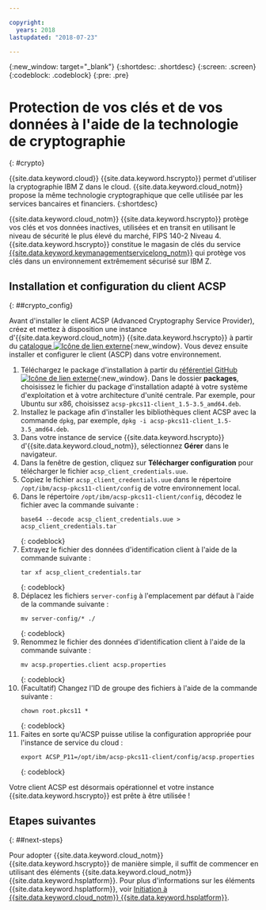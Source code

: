 ```yaml
---

copyright:
  years: 2018
lastupdated: "2018-07-23"

---
```

{:new_window: target="_blank"}
{:shortdesc: .shortdesc}
{:screen: .screen}
{:codeblock: .codeblock}
{:pre: .pre}

# Protection de vos clés et de vos données à l'aide de la technologie de cryptographie
{: #crypto}

{{site.data.keyword.cloud}} {{site.data.keyword.hscrypto}} permet d'utiliser la cryptographie IBM Z dans le cloud. {{site.data.keyword.cloud_notm}} propose la même technologie cryptographique que celle utilisée par les services bancaires et financiers.
{:shortdesc}

{{site.data.keyword.cloud_notm}} {{site.data.keyword.hscrypto}} protège vos clés et vos données inactives, utilisées et en transit en utilisant le niveau de sécurité le plus élevé du marché, FIPS 140-2 Niveau 4. {{site.data.keyword.hscrypto}} constitue le magasin de clés du service [{{site.data.keyword.keymanagementservicelong_notm}}](/docs/services/hs-crypto/index.html) qui protège vos clés dans un environnement extrêmement sécurisé sur IBM Z.

## Installation et configuration du client ACSP
{: ##crypto_config}

Avant d'installer le client ACSP (Advanced Cryptography Service Provider), créez et mettez à disposition une instance d'{{site.data.keyword.cloud_notm}} {{site.data.keyword.hscrypto}} à partir du [catalogue ![Icône de lien externe](../../icons/launch-glyph.svg "Icône de lien externe")](https://{DomainName}/catalog/services/hyper-protect-crypto-services){:new_window}. Vous devez ensuite installer et configurer le client (ASCP) dans votre environnement.

1. Téléchargez le package d'installation à partir du [référentiel GitHub ![Icône de lien externe](../../icons/launch-glyph.svg "Icône de lien externe")](https://github.com/ibm-developer/ibm-cloud-hyperprotectcrypto){:new_window}. Dans le dossier **packages**, choisissez le fichier du package d'installation adapté à votre système d'exploitation et à votre architecture d'unité centrale. Par exemple, pour Ubuntu sur x86, choisissez `acsp-pkcs11-client_1.5-3.5_amd64.deb`.
2. Installez le package afin d'installer les bibliothèques client ACSP avec la commande `dpkg`, par exemple, `dpkg -i acsp-pkcs11-client_1.5-3.5_amd64.deb`.
3. Dans votre instance de service {{site.data.keyword.hscrypto}} d'{{site.data.keyword.cloud_notm}}, sélectionnez **Gérer** dans le navigateur.
4. Dans la fenêtre de gestion, cliquez sur **Télécharger configuration** pour télécharger le fichier `acsp_client_credentials.uue`.
5. Copiez le fichier `acsp_client_credentials.uue` dans le répertoire `/opt/ibm/acsp-pkcs11-client/config` de votre environnement local.
6. Dans le répertoire `/opt/ibm/acsp-pkcs11-client/config`, décodez le fichier avec la commande suivante :
   ```
   base64 --decode acsp_client_credentials.uue > acsp_client_credentials.tar
   ```
   {: codeblock}
7. Extrayez le fichier des données d'identification client à l'aide de la commande suivante :
   ```
   tar xf acsp_client_credentials.tar
   ```
   {: codeblock}
8. Déplacez les fichiers `server-config` à l'emplacement par défaut à l'aide de la commande suivante :
   ```
   mv server-config/* ./
   ```
   {: codeblock}
9. Renommez le fichier des données d'identification client à l'aide de la commande suivante :
   ```
   mv acsp.properties.client acsp.properties
   ```
   {: codeblock}
10. (Facultatif) Changez l'ID de groupe des fichiers à l'aide de la commande suivante :
    ```
    chown root.pkcs11 *
    ```
    {: codeblock}
11. Faites en sorte qu'ACSP puisse utilise la configuration appropriée pour l'instance de service du cloud :
    ```
    export ACSP_P11=/opt/ibm/acsp-pkcs11-client/config/acsp.properties
    ```
    {: codeblock}

Votre client ACSP est désormais opérationnel et votre instance {{site.data.keyword.hscrypto}} est prête à être utilisée !

## Etapes suivantes
{: ##next-steps}

Pour adopter {{site.data.keyword.cloud_notm}} {{site.data.keyword.hscrypto}} de manière simple, il suffit de commencer en utilisant des éléments {{site.data.keyword.cloud_notm}} {{site.data.keyword.hsplatform}}. Pour plus d'informations sur les éléments {{site.data.keyword.hsplatform}}, voir [Initiation à {{site.data.keyword.cloud_notm}} {{site.data.keyword.hsplatform}}](/docs/services/hypersecure-platform/index.html).
